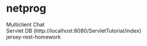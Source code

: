 # netprog
Multiclient Chat <br>
Servlet DB (http://localhost:8080/ServletTutorial/index) <br>
jersey-rest-homework
